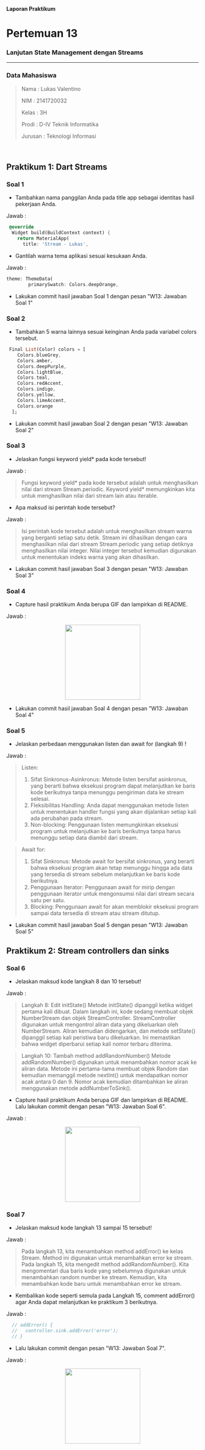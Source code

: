 **Laporan Praktikum**
# **Pertemuan 13**
### **Lanjutan State Management dengan Streams**
------

### **Data Mahasiswa**

><p>Nama : Lukas Valentino<p>
>NIM : 2141720032<p>
>Kelas : 3H<p>
>Prodi : D-IV Teknik Informatika<p>
>Jurusan : Teknologi Informasi<p>

<br>


## Praktikum 1: Dart Streams

### Soal 1
- Tambahkan nama panggilan Anda pada title app sebagai identitas hasil pekerjaan Anda.

Jawab : 

```dart
 @override
  Widget build(BuildContext context) {
    return MaterialApp(
      title: 'Stream - Lukas',
```
- Gantilah warna tema aplikasi sesuai kesukaan Anda.

Jawab : 

```dart
theme: ThemeData(
        primarySwatch: Colors.deepOrange,
```

- Lakukan commit hasil jawaban Soal 1 dengan pesan "W13: Jawaban Soal 1"

### Soal 2
- Tambahkan 5 warna lainnya sesuai keinginan Anda pada variabel colors tersebut.

```dart
 Final List(Color) colors = [
    Colors.blueGrey,
    Colors.amber,
    Colors.deepPurple,
    Colors.lightBlue,
    Colors.teal,
    Colors.redAccent,
    Colors.indigo,
    Colors.yellow,
    Colors.limeAccent,
    Colors.orange
  ]; 
```

- Lakukan commit hasil jawaban Soal 2 dengan pesan "W13: Jawaban Soal 2"


### Soal 3
- Jelaskan fungsi keyword yield* pada kode tersebut!

Jawab : 

>Fungsi keyword yield* pada kode tersebut adalah untuk menghasilkan nilai dari stream Stream.periodic. Keyword yield* memungkinkan kita untuk menghasilkan nilai dari stream lain atau iterable.

- Apa maksud isi perintah kode tersebut?

Jawab : 

>Isi perintah kode tersebut adalah untuk menghasilkan stream warna yang berganti setiap satu detik. Stream ini dihasilkan dengan cara menghasilkan nilai dari stream Stream.periodic yang setiap detiknya menghasilkan nilai integer. Nilai integer tersebut kemudian digunakan untuk menentukan indeks warna yang akan dihasilkan.

- Lakukan commit hasil jawaban Soal 3 dengan pesan "W13: Jawaban Soal 3"

### Soal 4
- Capture hasil praktikum Anda berupa GIF dan lampirkan di README.

Jawab :
<center>
<img src="docs/tugas13-04.gif" width=197>
</center>

- Lakukan commit hasil jawaban Soal 4 dengan pesan "W13: Jawaban Soal 4"

### Soal 5
- Jelaskan perbedaan menggunakan listen dan await for (langkah 9) !

Jawab : 

>Listen:
>1. Sifat Sinkronus-Asinkronus: Metode listen bersifat asinkronus, yang berarti bahwa eksekusi program dapat melanjutkan ke baris kode berikutnya tanpa menunggu pengiriman data ke stream selesai.
>2. Fleksibilitas Handling: Anda dapat menggunakan metode listen untuk menentukan handler fungsi yang akan dijalankan setiap kali ada perubahan pada stream.
>3. Non-blocking: Penggunaan listen memungkinkan eksekusi program untuk melanjutkan ke baris berikutnya tanpa harus menunggu setiap data diambil dari stream.

> Await for:
>1. Sifat Sinkronus: Metode await for bersifat sinkronus, yang berarti bahwa eksekusi program akan tetap menunggu hingga ada data yang tersedia di stream sebelum melanjutkan ke baris kode berikutnya.
>2. Penggunaan Iterator: Penggunaan await for mirip dengan penggunaan iterator untuk mengonsumsi nilai dari stream secara satu per satu.
>3. Blocking: Penggunaan await for akan memblokir eksekusi program sampai data tersedia di stream atau stream ditutup.

- Lakukan commit hasil jawaban Soal 5 dengan pesan "W13: Jawaban Soal 5"

## Praktikum 2: Stream controllers dan sinks

### Soal 6
- Jelaskan maksud kode langkah 8 dan 10 tersebut!

Jawab : 

>Langkah 8: Edit initState()
>Metode initState() dipanggil ketika widget pertama kali dibuat. Dalam langkah ini, kode sedang membuat objek NumberStream dan objek StreamController. StreamController digunakan untuk mengontrol aliran data yang dikeluarkan oleh NumberStream. Aliran kemudian didengarkan, dan metode setState() dipanggil setiap kali peristiwa baru dikeluarkan. Ini memastikan bahwa widget diperbarui setiap kali nomor terbaru diterima.

>Langkah 10: Tambah method addRandomNumber()
>Metode addRandomNumber() digunakan untuk menambahkan nomor acak ke aliran data. Metode ini pertama-tama membuat objek Random dan kemudian memanggil metode nextInt() untuk mendapatkan nomor acak antara 0 dan 9. Nomor acak kemudian ditambahkan ke aliran menggunakan metode addNumberToSink().


- Capture hasil praktikum Anda berupa GIF dan lampirkan di README.
Lalu lakukan commit dengan pesan "W13: Jawaban Soal 6".

Jawab :
<center>
<img src="docs/tugas13-06.gif" width=197>
</center>

### Soal 7
- Jelaskan maksud kode langkah 13 sampai 15 tersebut!

Jawab : 
>Pada langkah 13, kita menambahkan method addError() ke kelas Stream. Method ini digunakan untuk menambahkan error ke stream.
>Pada langkah 15, kita mengedit method addRandomNumber(). Kita mengomentari dua baris kode yang sebelumnya digunakan untuk menambahkan random number ke stream. Kemudian, kita menambahkan kode baru untuk menambahkan error ke stream.

- Kembalikan kode seperti semula pada Langkah 15, comment addError() agar Anda dapat melanjutkan ke praktikum 3 berikutnya.

Jawab : 
```dart
  // addError() {
  //   controller.sink.addError('error');
  // }
```

- Lalu lakukan commit dengan pesan "W13: Jawaban Soal 7".

Jawab :
<center>
<img src="docs/tugas13-06.gif" width=197>
</center>





